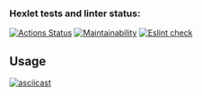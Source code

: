 ### Hexlet tests and linter status:
[![Actions Status](https://github.com/reznikovAndrey/frontend-project-lvl2/workflows/hexlet-check/badge.svg)](https://github.com/reznikovAndrey/frontend-project-lvl2/actions) [![Maintainability](https://api.codeclimate.com/v1/badges/593aa5a0e8635dfa1d63/maintainability)](https://codeclimate.com/github/reznikovAndrey/frontend-project-lvl2/maintainability) [![Eslint check](https://github.com/reznikovAndrey/frontend-project-lvl2/workflows/eslint-check/badge.svg)](https://github.com/reznikovAndrey/frontend-project-lvl2/actions)

## Usage
[![asciicast](https://asciinema.org/a/a08XDdT3HnU44jCoqFk51icM1.svg)](https://asciinema.org/a/a08XDdT3HnU44jCoqFk51icM1)
